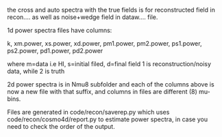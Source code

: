 the cross and auto spectra with the true fields is for reconstructed field in recon.... as well as noise+wedge field in dataw.... file. 

1d power spectra files have columns:

k, xm.power, xs.power, xd.power, pm1.power, pm2.power, ps1.power, ps2.power, pd1.power, pd2.power

where m=data i.e HI, s=initial filed, d=final field
1 is reconstruction/noisy data, while 2 is truth

2d power spectra is in Nmu8 subfolder and each of the columns above is now a new file with that suffix,
and columns in files are different (8) mu-bins.

Files are generated in code/recon/saverep.py which uses code/recon/cosmo4d/report.py to estimate power spectra, in case you need to check the order of the output. 
